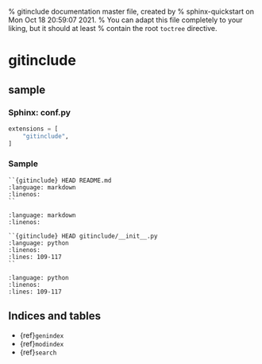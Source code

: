 % gitinclude documentation master file, created by
% sphinx-quickstart on Mon Oct 18 20:59:07 2021.
% You can adapt this file completely to your liking, but it should at least
% contain the root `toctree` directive.

# gitinclude

## sample

### Sphinx: conf.py

```py
extensions = [
    "gitinclude",
]
```

### Sample

```
``{gitinclude} HEAD README.md
:language: markdown
:linenos:
``
```

```{gitinclude} HEAD README.md
:language: markdown
:linenos:
```

```
``{gitinclude} HEAD gitinclude/__init__.py
:language: python
:linenos:
:lines: 109-117
``
```

```{gitinclude} HEAD gitinclude/__init__.py
:language: python
:linenos:
:lines: 109-117
```

## Indices and tables
* {ref}`genindex`
* {ref}`modindex`
* {ref}`search`
